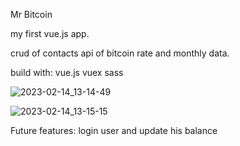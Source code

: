 

Mr Bitcoin


my first vue.js app.


crud of contacts
api of bitcoin rate and monthly data.

build with:
vue.js
vuex
sass

![2023-02-14_13-14-49](https://user-images.githubusercontent.com/80868084/218822895-bd5ea604-5d72-47bf-acbd-f81de4ecef37.png)

![2023-02-14_13-15-15](https://user-images.githubusercontent.com/80868084/218822908-93ced40e-3ce5-4971-b941-2dafb777f4c5.png)

Future features:
login user and update his balance
